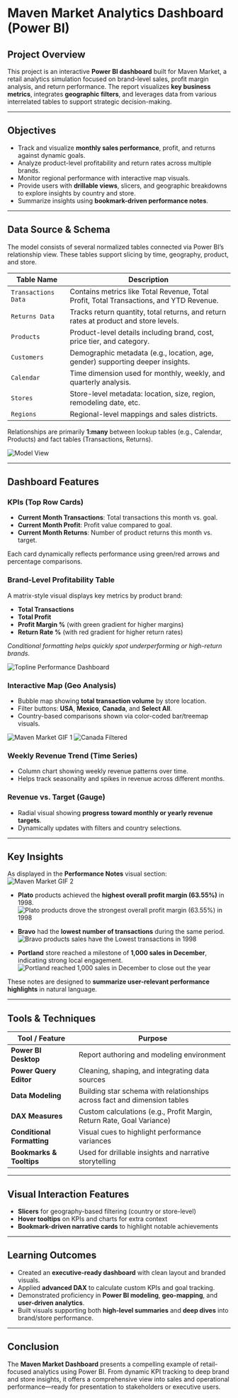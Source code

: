 #  Maven Market Analytics Dashboard (Power BI)

##  Project Overview  
This project is an interactive **Power BI dashboard** built for Maven Market, a retail analytics simulation focused on brand-level sales, profit margin analysis, and return performance. The report visualizes **key business metrics**, integrates **geographic filters**, and leverages data from various interrelated tables to support strategic decision-making.

---

##  Objectives  
- Track and visualize **monthly sales performance**, profit, and returns against dynamic goals.  
- Analyze product-level profitability and return rates across multiple brands.  
- Monitor regional performance with interactive map visuals.  
- Provide users with **drillable views**, slicers, and geographic breakdowns to explore insights by country and store.  
- Summarize insights using **bookmark-driven performance notes**.

---

##  Data Source & Schema  
The model consists of several normalized tables connected via Power BI’s relationship view. These tables support slicing by time, geography, product, and store.

| Table Name         | Description                                                                 |
|--------------------|-----------------------------------------------------------------------------|
| `Transactions Data` | Contains metrics like Total Revenue, Total Profit, Total Transactions, and YTD Revenue. |
| `Returns Data`      | Tracks return quantity, total returns, and return rates at product and store levels. |
| `Products`          | Product-level details including brand, cost, price tier, and category.     |
| `Customers`         | Demographic metadata (e.g., location, age, gender) supporting deeper insights. |
| `Calendar`          | Time dimension used for monthly, weekly, and quarterly analysis.           |
| `Stores`            | Store-level metadata: location, size, region, remodeling date, etc.        |
| `Regions`           | Regional-level mappings and sales districts.                              |

 Relationships are primarily **1:many** between lookup tables (e.g., Calendar, Products) and fact tables (Transactions, Returns).

![Model View](images/Model%20View.JPG)

---

##  Dashboard Features

###  KPIs (Top Row Cards)
- **Current Month Transactions**: Total transactions this month vs. goal.
- **Current Month Profit**: Profit value compared to goal.
- **Current Month Returns**: Number of product returns this month vs. target.

Each card dynamically reflects performance using green/red arrows and percentage comparisons.

###  Brand-Level Profitability Table
A matrix-style visual displays key metrics by product brand:
- **Total Transactions**
- **Total Profit**
- **Profit Margin %** (with green gradient for higher margins)
- **Return Rate %** (with red gradient for higher return rates)

 *Conditional formatting helps quickly spot underperforming or high-return brands.*

![Topline Performance Dashboard](images/Topline%20Performance%20Dashboard.JPG)


###  Interactive Map (Geo Analysis)
- Bubble map showing **total transaction volume** by store location.
- Filter buttons: **USA**, **Mexico**, **Canada**, and **Select All**.
- Country-based comparisons shown via color-coded bar/treemap visuals.

![Maven Market GIF 1](images/Maven%20Market.%20GIF%201.gif)
![Canada Filtered](images/Canada%20Filtered.JPG)

###  Weekly Revenue Trend (Time Series)
- Column chart showing weekly revenue patterns over time.
- Helps track seasonality and spikes in revenue across different months.

###  Revenue vs. Target (Gauge)
- Radial visual showing **progress toward monthly or yearly revenue targets**.
- Dynamically updates with filters and country selections.

---

##  Key Insights

As displayed in the **Performance Notes** visual section:
![Maven Market GIF 2](images/Maven%20Market.GIF%202.gif)

-  **Plato** products achieved the **highest overall profit margin (63.55%)** in 1998.
![Plato products drove the strongest overall profit margin (63.55%) in 1998](images/Plato%20products%20drove%20the%20strongest%20overall%20profit%20margin%20%2863.55%25%29%20in%201998.JPG)

-  **Bravo** had the **lowest number of transactions** during the same period.
![Bravo products sales have the Lowest transactions in 1998](images/Bravo%20products%20sales%20have%20the%20Lowest%20transactions%20in%201998.JPG)

-  **Portland** store reached a milestone of **1,000 sales in December**, indicating strong local engagement.
![Portland reached 1,000 sales in December to close out the year](images/Portland%20reached%201%2C000%20sales%20in%20December%20to%20close%20out%20the%20year.JPG)

These notes are designed to **summarize user-relevant performance highlights** in natural language.

---

##  Tools & Techniques

| Tool / Feature        | Purpose                                                              |
|-----------------------|----------------------------------------------------------------------|
| **Power BI Desktop**  | Report authoring and modeling environment                            |
| **Power Query Editor**| Cleaning, shaping, and integrating data sources                      |
| **Data Modeling**     | Building star schema with relationships across fact and dimension tables |
| **DAX Measures**      | Custom calculations (e.g., Profit Margin, Return Rate, Goal Variance)|
| **Conditional Formatting** | Visual cues to highlight performance variances                     |
| **Bookmarks & Tooltips** | Used for drillable insights and narrative storytelling                |

---

##  Visual Interaction Features
- **Slicers** for geography-based filtering (country or store-level)
- **Hover tooltips** on KPIs and charts for extra context
- **Bookmark-driven narrative cards** to highlight notable achievements

---

##  Learning Outcomes
- Created an **executive-ready dashboard** with clean layout and branded visuals.
- Applied **advanced DAX** to calculate custom KPIs and goal tracking.
- Demonstrated proficiency in **Power BI modeling**, **geo-mapping**, and **user-driven analytics**.
- Built visuals supporting both **high-level summaries** and **deep dives** into brand/store performance.

---

##  Conclusion  
The **Maven Market Dashboard** presents a compelling example of retail-focused analytics using Power BI. From dynamic KPI tracking to deep brand and store insights, it offers a comprehensive view into sales and operational performance—ready for presentation to stakeholders or executive users.